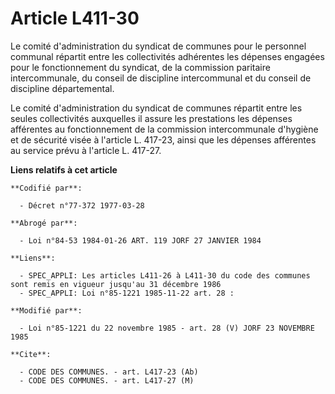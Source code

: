 # Article L411-30

Le comité d'administration du syndicat de communes pour le personnel communal répartit entre les collectivités adhérentes les
dépenses engagées pour le fonctionnement du syndicat, de la commission paritaire intercommunale, du conseil de discipline
intercommunal et du conseil de discipline départemental.

Le comité d'administration du syndicat de communes répartit entre les seules collectivités auxquelles il assure les
prestations les dépenses afférentes au fonctionnement de la commission intercommunale d'hygiène et de sécurité visée à
l'article L. 417-23, ainsi que les dépenses afférentes au service prévu à l'article L. 417-27.

**Liens relatifs à cet article**

	**Codifié par**:

	  - Décret n°77-372 1977-03-28

	**Abrogé par**:

	  - Loi n°84-53 1984-01-26 ART. 119 JORF 27 JANVIER 1984

	**Liens**:

	  - SPEC_APPLI: Les articles L411-26 à L411-30 du code des communes sont remis en vigueur jusqu'au 31 décembre 1986
	  - SPEC_APPLI: Loi n°85-1221 1985-11-22 art. 28 :

	**Modifié par**:

	  - Loi n°85-1221 du 22 novembre 1985 - art. 28 (V) JORF 23 NOVEMBRE 1985

	**Cite**:

	  - CODE DES COMMUNES. - art. L417-23 (Ab)
	  - CODE DES COMMUNES. - art. L417-27 (M)
